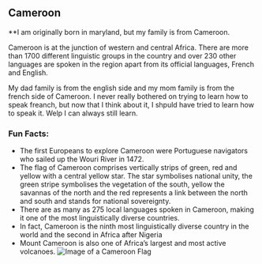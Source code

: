 ## Cameroon

**I am originally born in maryland, but my family is from Cameroon.

Cameroon is at the junction of western and central Africa. There are more than 1700 different linguistic groups in the country and over 230 other languages are spoken in the region apart from its official languages, French and English.

My dad family is from the english side and my mom family is from the french side of Cameroon. I never really bothered on trying to learn how to speak freanch, but now that I think about it, I shpuld have tried to learn how to speak it. Welp I can always still learn.

### Fun Facts:
* The first Europeans to explore Cameroon were Portuguese navigators who sailed up the Wouri River in 1472. 
* The flag of Cameroon comprises vertically strips of green, red and yellow with a central yellow star. The star symbolises national unity, the green stripe symbolises the vegetation of the south, yellow the savannas of the north and the red represents a link between the north and south and stands for national sovereignty.
* There are as many as 275 local languages spoken in Cameroon, making it one of the most linguistically diverse countries.
* In fact, Cameroon is the ninth most linguistically diverse country in the world and the second in Africa after Nigeria
* Mount Cameroon is also one of Africa’s largest and most active volcanoes.
![Image of a Cameroon Flag](https://wonderfulengineering.com/wp-content/uploads/2015/08/Cameroon-Flag-2.jpg)
